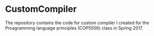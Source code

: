 # CustomCompiler
The repository contains the code for custom compiler I created for the Proagramming language principles (COP5556) class in Spring 2017.
